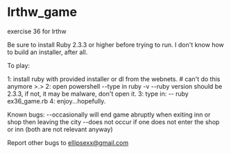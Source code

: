 # lrthw_game
exercise 36 for lrthw

Be sure to install Ruby 2.3.3 or higher before trying to run.
I don't know how to build an installer, after all.

To play:

1: install ruby with provided installer or dl from the webnets. # can't do this anymore >.>
2: open powershell
	--type in ruby -v
	--ruby version should be 2.3.3, if not, it may be malware, don't open it.
3: type in: 
	-- ruby ex36_game.rb
4: enjoy...hopefully.



Known bugs:
	--occasionally will end game abruptly when exiting inn or shop then leaving the city
		--does not occur if one does not enter the shop or inn (both are not relevant anyway)
	
	
	
Report other bugs to ellipsexx@gmail.com

